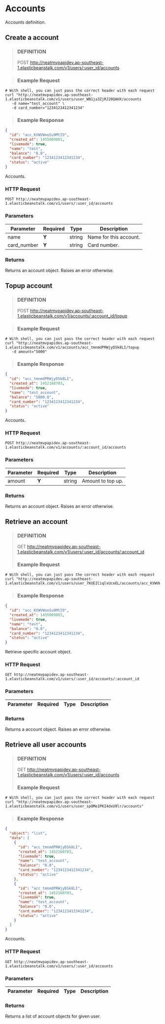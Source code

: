 # Accounts

Accounts definition.

## Create a account

> ### DEFINITION
> POST http://neatmvpapidev.ap-southeast-1.elasticbeanstalk.com/v1/users/:user_id/accounts

> ### Example Request


```shell
# With shell, you can just pass the correct header with each request
curl "http://neatmvpapidev.ap-southeast-1.elasticbeanstalk.com/v1/users/user_WN1ja3ZjRJ20QAHX/accounts
   -d name="test_account" \
   -d card_number="1234123412341234"
```

> ### Example Response

```json
{
  "id": "acc_KVWVWnoSu9MtI9",
  "created_at": 1455009001,
  "livemode": true,
  "name": "test",
  "balance": "0.0",
  "card_number": "1234123412341234",
  "status": "active"
}

```
Accounts.

### HTTP Request

`POST http://neatmvpapidev.ap-southeast-1.elasticbeanstalk.com/v1/users/:user_id/accounts`

### Parameters

Parameter | Required | Type | Description
--------- | ------- | ----------- | -----------
name | **Y** | string | Name for this account.
card_number | **Y** | string | Card number.


### Returns
Returns an account object. Raises an error otherwise.




## Topup account

> ### DEFINITION
> POST http://neatmvpapidev.ap-southeast-1.elasticbeanstalk.com/v1/accounts/:account_id/topup

> ### Example Request


```shell
# With shell, you can just pass the correct header with each request
curl "http://neatmvpapidev.ap-southeast-1.elasticbeanstalk.com/v1/accounts/acc_tmnmdPRWjyDSk8LI/topup
   -d amount="5000"
```

> ### Example Response

```json
{
  "id": "acc_tmnmdPRWjyDSk8LI",
  "created_at": 1452160703,
  "livemode": true,
  "name": "test_account",
  "balance": "5000.0",
  "card_number": "1234123412341234",
  "status": "active"
}

```
Accounts.

### HTTP Request

`POST http://neatmvpapidev.ap-southeast-1.elasticbeanstalk.com/v1/accounts/:account_id/accounts`

### Parameters

Parameter | Required | Type | Description
--------- | ------- | ----------- | -----------
amount | **Y** | string | Amount to top up.


### Returns
Returns an account object. Raises an error otherwise.





## Retrieve an account

> ### DEFINITION
> GET http://neatmvpapidev.ap-southeast-1.elasticbeanstalk.com/v1/users/:user_id/accounts/:account_id
> ### Example Request


```shell
# With shell, you can just pass the correct header with each request
curl "http://neatmvpapidev.ap-southeast-1.elasticbeanstalk.com/v1/users/user_7KUEICiqlxUceEL/accounts/acc_KVWVWnoSu9MtI9"
```

> ### Example Response

```json
{
  "id": "acc_KVWVWnoSu9MtI9",
  "created_at": 1455009001,
  "livemode": true,
  "name": "test",
  "balance": "0.0",
  "card_number": "1234123412341234",
  "status": "active"
}

```
Retrieve specific account object.

### HTTP Request

`GET http://neatmvpapidev.ap-southeast-1.elasticbeanstalk.com/v1/users/:user_id/accounts/:account_id`

### Parameters

Parameter | Required | Type | Description
--------- | ------- | ----------- | -----------


### Returns
Returns a account object. Raises an error otherwise.




## Retrieve all user accounts 

> ### DEFINITION
> GET http://neatmvpapidev.ap-southeast-1.elasticbeanstalk.com/v1/users/:user_id/accounts
> ### Example Request


```shell
# With shell, you can just pass the correct header with each request
curl "http://neatmvpapidev.ap-southeast-1.elasticbeanstalk.com/v1/users/user_spOMe1PKI4dxU9lr/accounts"
```

> ### Example Response

```json
{
  "object": "list",
  "data": [
    {
      "id": "acc_tmnmdPRWjyDSk8LI",
      "created_at": 1452160703,
      "livemode": true,
      "name": "test_account",
      "balance": "0.0",
      "card_number": "1234123412341234",
      "status": "active"
    },
    {
      "id": "acc_tmnmdPRWjyDSk8LI",
      "created_at": 1452160703,
      "livemode": true,
      "name": "test_account",
      "balance": "0.0",
      "card_number": "1234123412341234",
      "status": "active"
    }
  ]
}

```
Accounts.

### HTTP Request

`GET http://neatmvpapidev.ap-southeast-1.elasticbeanstalk.com/v1/users/:user_id/accounts`

### Parameters

Parameter | Required | Type | Description
--------- | ------- | ----------- | -----------


### Returns
Returns a list of account objects for given user.